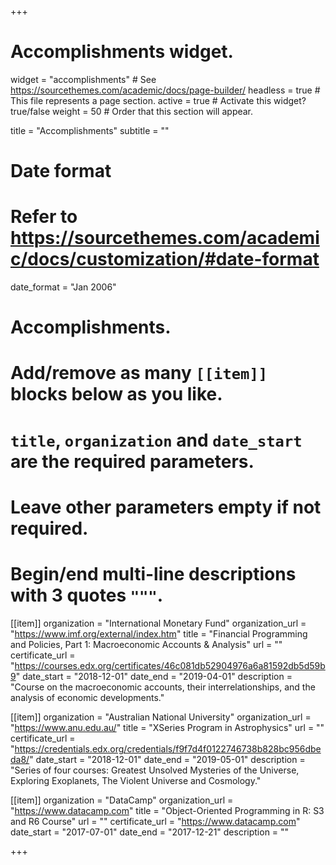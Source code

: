 +++
# Accomplishments widget.
widget = "accomplishments"  # See https://sourcethemes.com/academic/docs/page-builder/
headless = true  # This file represents a page section.
active = true  # Activate this widget? true/false
weight = 50  # Order that this section will appear.

title = "Accomplish&shy;ments"
subtitle = ""

# Date format
#   Refer to https://sourcethemes.com/academic/docs/customization/#date-format
date_format = "Jan 2006"

# Accomplishments.
#   Add/remove as many `[[item]]` blocks below as you like.
#   `title`, `organization` and `date_start` are the required parameters.
#   Leave other parameters empty if not required.
#   Begin/end multi-line descriptions with 3 quotes `"""`.

[[item]]
  organization = "International Monetary Fund"
  organization_url = "https://www.imf.org/external/index.htm"
  title = "Financial Programming and Policies, Part 1: Macroeconomic Accounts & Analysis"
  url = ""
  certificate_url = "https://courses.edx.org/certificates/46c081db52904976a6a81592db5d59b9"
  date_start = "2018-12-01"
  date_end = "2019-04-01"
  description = "Course on the macroeconomic accounts, their interrelationships, and the analysis of economic developments."

[[item]]
  organization = "Australian National University"
  organization_url = "https://www.anu.edu.au/"
  title = "XSeries Program in Astrophysics"
  url = ""
  certificate_url = "https://credentials.edx.org/credentials/f9f7d4f0122746738b828bc956dbeda8/"
  date_start = "2018-12-01"
  date_end = "2019-05-01"
  description = "Series of four courses: Greatest Unsolved Mysteries of the Universe, Exploring Exoplanets, The Violent Universe and Cosmology."
  
[[item]]
  organization = "DataCamp"
  organization_url = "https://www.datacamp.com"
  title = "Object-Oriented Programming in R: S3 and R6 Course"
  url = ""
  certificate_url = "https://www.datacamp.com"
  date_start = "2017-07-01"
  date_end = "2017-12-21"
  description = ""

+++
